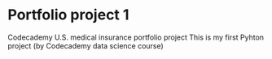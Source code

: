 # Portfolio project 1
Codecademy U.S. medical insurance portfolio project
This is my first Pyhton project (by Codecademy data science course)
